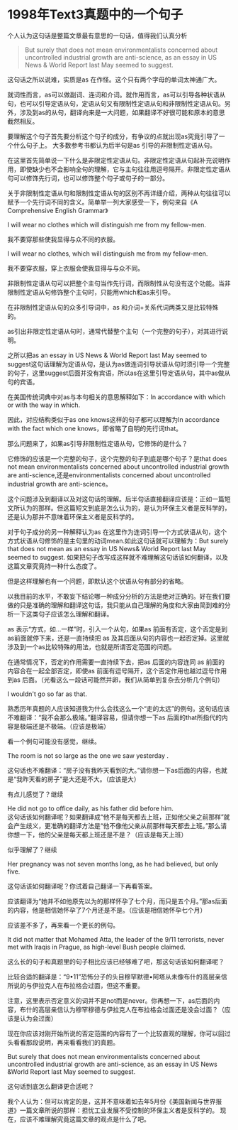 # 1998年Text3真题中的一个句子

个人认为这句话是整篇文章最有意思的一句话，值得我们认真分析

> But surely that does not mean environmentalists concerned about uncontrolled industrial growth are anti-science, as an essay in US News & World Report last May seemed to suggest.

这句话之所以说难，实质是as 在作怪。这个只有两个字母的单词太神通广大。

就词性而言，as可以做副词、连词和介词。就作用而言，as可以引导各种状语从句，也可以引导定语从句，定语从句又有限制性定语从句和非限制性定语从句。另外，涉及到as的从句，翻译向来是一大问题，如果翻译不好很可能和原本的意思截然相反。

要理解这个句子首先要分析这个句子的成分，有争议的点就出现as究竟引导了一个什么句子上。 大多数参考书都认为后半句是as 引导的非限制性定语从句。

在这里首先简单说一下什么是非限定性定语从句。非限定性定语从句起补充说明作用，即使缺少也不会影响全句的理解，它与主句往往用逗号隔开。非限定性定语从句可以修饰先行词，也可以修饰整个句子或句子的一部分。

关于非限制性定语从句和限制性定语从句的区别不再详细介绍，两种从句往往可以赋予一个先行词不同的含义。简单举一列大家感受一下，例句来自《A Comprehensive English Grammar》

I will wear no clothes which will distinguish me from my fellow-men.

我不要穿那些使我显得与众不同的衣服。

I will wear no clothes, which will distinguish me from my fellow-men.

我不要穿衣服，穿上衣服会使我显得与与众不同。

非限制性定语从句可以把整个主句当作先行词，而限制性从句没有这个功能。当非限制性定语从句修饰整个主句时，只能用which和as来引导。

在非限制性定语从句的众多引导词中，as 和介词+关系代词两类又是比较特殊的。

as引出非限定性定语从句时，通常代替整个主句（一个完整的句子），对其进行说明。

之所以把as an essay in US News & World Report last May seemed to suggest这句话理解为定语从句，是认为as做连词引导状语从句时须引导一个完整的句子，这里suggest后面并没有宾语，所以as在这里引导定语从句，其中as做从句的宾语。

在美国传统词典中对as与本句相关的意思解释如下：In accordance with which or with the way in which.

因此，对应结构类似于as one knows这样的句子都可以理解为In accordance with the fact which one knows，即省略了自明的先行词that。

那么问题来了，如果as引导非限制性定语从句，它修饰的是什么？

它修饰的应该是一个完整的句子，这个完整的句子到底是哪个句子？是that does not mean environmentalists concerned about uncontrolled industrial growth are anti-science,还是environmentalists concerned about uncontrolled industrial growth are anti-science。

这个问题涉及到翻译以及对这句话的理解。后半句话直接翻译应该是：正如一篇短文所认为的那样。但这篇短文到底是怎么认为的，是认为环保主义者是反科学的，还是认为那并不意味着环保主义者是反科学的。

对于句子成分的另一种解释认为as 在这里作为连词引导一个方式状语从句，这个方式状语从句修饰的是主句里的动词mean.如此这句话就可以理解为：But surely that does not mean as an essay in US News& World Report last May seemed to suggest. 如果把句子改写成这样就不难理解这句话该如何翻译，以及这篇文章究竟持一种什么态度了。

但是这样理解也有一个问题，即默认这个状语从句有部分的省略。

以我目前的水平，不敢妄下结论哪一种成分分析的方法是绝对正确的。好在我们要做的只是准确的理解和翻译这句话，我只能从自己理解的角度和大家由简到难的分析一下这类句子应该怎么理解和翻译。

as 表示“方式，如…一样”时，引入一个从句，如果as 前面有否定，这个否定是到as前面就停下来，还是一直持续把 as 及其后面从句的内容也一起否定掉。这里就涉及到一个as比较特殊的用法，也就是所谓否定范围的问题。

在通常情况下，否定的作用需要一直持续下去，把as 后面的内容连同 as 前面的内容合在一起全部否定，即使as 前面有逗号隔开，这个否定作用也越过逗号作用到as 后面。（光看这么一段话可能然并卵，我们从简单到复杂去分析几个例句）

I wouldn't go so far as that.

熟悉历年真题的人应该知道我为什么会找这么一个“走的太远”的例句。这句话应该不难翻译：“我不会那么极端。”翻译容易，但请你想一下as 后面的that所指代的内容是极端还是不极端。（应该是极端）

看一个例句可能没有感觉，继续。

The room is not so large as the one we saw yesterday .

这句话也不难翻译：“房子没有我昨天看到的大。”请你想一下as后面的内容，也就是“我昨天看的房子”是大还是不大。（应该是大）

有点儿感觉了？继续

He did not go to office daily, as his father did before him.  
这句话该如何翻译呢？如果翻译成“他不是每天都去上班，正如他父亲之前那样”就会产生歧义，更准确的翻译方法是“他不像他父亲从前那样每天都去上班。”那么请你想一下，他的父亲是每天都上班还是不是？（应该是每天上班）

似乎理解了？继续

Her pregnancy was not seven months long, as he had believed, but only five.

这句话该如何翻译呢？你试着自己翻译一下再看答案。

应该翻译为“她并不如他原先以为的那样怀孕了七个月，而只是五个月。”那as后面的内容，他是相信她怀孕了7个月还是不是。（应该是相信她怀孕七个月）

应该差不多了，再来看一个更长的例句。

It did not matter that Mohamed Atta, the leader of the 9/11 terrorists, never met with Iraqis in Prague, as high-level Bush people claimed.

这么长的句子和真题里的句子相比应该已经够难了吧，那这句话该如何翻译呢？

比较合适的翻译是：“9•11”恐怖分子的头目穆罕默德•阿塔从未像布什的高层亲信所说的与伊拉克人在布拉格会过面，但这不重要。

注意，这里表示否定意义的词并不是not而是never。你再想一下，as后面的内容，布什的高层亲信认为穆罕穆德与伊拉克人在布拉格会过面还是没会过面？（应该是认为会过面）

现在你应该对刚开始所说的否定范围的内容有了一个比较直观的理解，你可以回过头看看那段说明，再来看看我们的真题。

But surely that does not mean environmentalists concerned about uncontrolled industrial growth are anti-science, as an essay in US News &World Report last May seemed to suggest.

这句话到底怎么翻译更合适呢？

我个人认为：但可以肯定的是，这并不意味着如去年5月份《美国新闻与世界报道》一篇文章所说的那样：担忧工业发展不受控制的环保主义者是反科学的。 现在，应该不难理解究竟这篇文章的观点是什么了吧。

